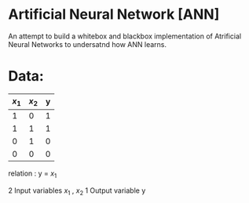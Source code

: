 # Artificial Neural Network [ANN]
An attempt to build a whitebox and blackbox implementation of Atrificial Neural Networks to undersatnd how ANN learns.

# Data:

  | $x_{1}$ | $x_{2}$ | y |
  | -- | -- | - |
  | 1  | 0  | 1 |
  | 1  | 1  | 1 |
  | 0  | 1  | 0 |
  | 0  | 0  | 0 |
  
  relation : y = $x_{1}$
  
  2 Input variables $x_{1}$ , $x_{2}$
  1 Output variable y
